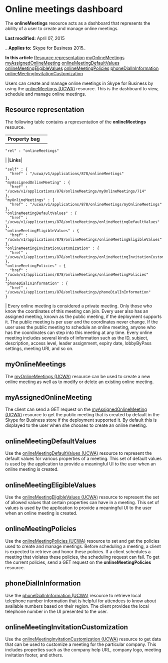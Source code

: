 
# Online meetings dashboard
The  **onlineMeetings** resource acts as a dashboard that represents the ability of a user to create and manage online meetings.

 **Last modified:** April 07, 2015

 _ **Applies to:** Skype for Business 2015_

 **In this article**
[Resource representation](#sectionSection0)
[myOnlineMeetings](#sectionSection1)
[myAssignedOnlineMeeting](#sectionSection2)
[onlineMeetingDefaultValues](#sectionSection3)
[onlineMeetingEligibleValues](#sectionSection4)
[onlineMeetingPolicies](#sectionSection5)
[phoneDialInInformation](#sectionSection6)
[onlineMeetingInvitationCustomization](#sectionSection7)


Users can create and manage online meetings in Skype for Business by using the [onlineMeetings (UCWA)](onlineMeetings_ref.md) resource. This is the dashboard to view, schedule and manage online meetings.

## Resource representation
<a name="sectionSection0"> </a>

The following table contains a representation of the  **onlineMeetings** resource.


|||
|:-----|:-----|
|**Property bag**|
```
"rel" : "onlineMeetings"
```

|
|**Links**|
```
"self" : {
  "href" : "/ucwa/v1/applications/878/onlineMeetings"
},
"myAssignedOnlineMeeting" : {
  "href" : "/ucwa/v1/applications/878/onlineMeetings/myOnlineMeetings/714"
},
"myOnlineMeetings" : {
  "href" : "/ucwa/v1/applications/878/onlineMeetings/myOnlineMeetings"
},
"onlineMeetingDefaultValues" : {
  "href" : "/ucwa/v1/applications/878/onlineMeetings/onlineMeetingDefaultValues"
},
"onlineMeetingEligibleValues" : {
  "href" : "/ucwa/v1/applications/878/onlineMeetings/onlineMeetingEligibleValues"
},
"onlineMeetingInvitationCustomization" : {
  "href" : "/ucwa/v1/applications/878/onlineMeetings/onlineMeetingInvitationCustomization"
},
"onlineMeetingPolicies" : {
  "href" : "/ucwa/v1/applications/878/onlineMeetings/onlineMeetingPolicies"
},
"phoneDialInInformation" : {
  "href" : "/ucwa/v1/applications/878/onlineMeetings/phoneDialInInformation"
}

```

|
Every online meeting is considered a private meeting. Only those who know the coordinates of this meeting can join. Every user also has an assigned meeting, known as the public meeting, if the deployment supports it. The public meeting is per user and the coordinates never change. If the user uses the public meeting to schedule an online meeting, anyone who has the coordinates can step into this meeting at any time. Every online meeting includes several kinds of information such as the ID, subject, description, access level, leader assignment, expiry date, lobbyByPass settings, meeting URI, and so on.


## myOnlineMeetings
<a name="sectionSection1"> </a>

The [myOnlineMeetings (UCWA)](myOnlineMeetings_ref.md) resource can be used to create a new online meeting as well as to modify or delete an existing online meeting.


## myAssignedOnlineMeeting
<a name="sectionSection2"> </a>

The client can send a GET request on the [myAssignedOnlineMeeting (UCWA)](myAssignedOnlineMeeting_ref.md) resource to get the public meeting that is created by default in the Skype for Business store if the deployment supported it. By default this is displayed to the user when she chooses to create an online meeting.


## onlineMeetingDefaultValues
<a name="sectionSection3"> </a>

Use the [onlineMeetingDefaultValues (UCWA)](onlineMeetingDefaultValues_ref.md) resource to represent the default values for various properties of a meeting. This set of default values is used by the application to provide a meaningful UI to the user when an online meeting is created.


## onlineMeetingEligibleValues
<a name="sectionSection4"> </a>

Use the [onlineMeetingEligibleValues (UCWA)](onlineMeetingEligibleValues_ref.md) resource to represent the set of allowed values that certain properties can have in a meeting. This set of values is used by the application to provide a meaningful UI to the user when an online meeting is created.


## onlineMeetingPolicies
<a name="sectionSection5"> </a>

Use the [onlineMeetingPolicies (UCWA)](onlineMeetingPolicies_ref.md) resource to set and get the policies used to create and manage meetings. Before scheduling a meeting, a client is expected to retrieve and honor these policies. If a client schedules a meeting that violates these policies, the scheduling request can fail. To get the current policies, send a GET request on the **onlineMeetingPolicies** resource.


## phoneDialInInformation
<a name="sectionSection6"> </a>

Use the [phoneDialInInformation (UCWA)](phoneDialInInformation_ref.md) resource to retrieve local telephone number information that is helpful for attendees to know about available numbers based on their region. The client provides the local telephone number in the UI presented to the user.


## onlineMeetingInvitationCustomization
<a name="sectionSection7"> </a>

Use the [onlineMeetingInvitationCustomization (UCWA)](onlineMeetingInvitationCustomization_ref.md) resource to get data that can be used to customize a meeting for the particular company. This includes properties such as the company help URL, company logo, meeting invitation footer, and others.

